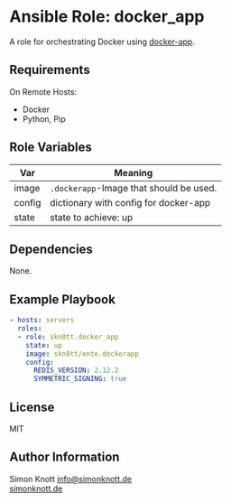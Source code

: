# Ansible Role: docker_app

A role for orchestrating Docker using [docker-app](https://github.com/docker/app).

## Requirements

On Remote Hosts:

- Docker
- Python, Pip

## Role Variables

| Var    | Meaning                                 |
| ------ | --------------------------------------- |
| image  | `.dockerapp`-Image that should be used. |
| config | dictionary with config for docker-app   |
| state  | state to achieve: up | down | start | stop |

## Dependencies

None.

## Example Playbook

```yaml
- hosts: servers
  roles:
  - role: skn0tt.docker_app
    state: up
    image: skn0tt/ente.dockerapp
    config:
      REDIS_VERSION: 2.12.2
      SYMMETRIC_SIGNING: true
```

## License

MIT

## Author Information

Simon Knott [info@simonknott.de](mailto:info@simonknott.de)   
[simonknott.de](https://simonknott.de)

